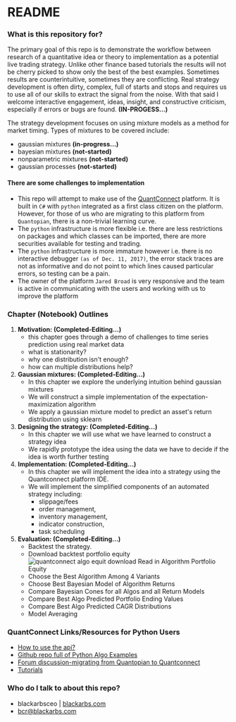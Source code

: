 
# README #

### What is this repository for? ###

The primary goal of this repo is to demonstrate the workflow between research of a quantitative idea or theory to implementation as a potential live trading strategy. Unlike other finance based tutorials the results will not be cherry picked to show only the best of the best examples. Sometimes results are counterintuitive, sometimes they are conflicting. Real strategy development is often dirty, complex, full of starts and stops and requires us to use all of our skills to extract the signal from the noise. With that said I welcome interactive engagement, ideas, insight, and constructive criticism, especially if errors or bugs are found. **(IN-PROGESS...)**

The strategy development focuses on using mixture models as a method for market timing. Types of mixtures to be covered include:

* gaussian mixtures **(in-progress...)**
* bayesian mixtures **(not-started)**
* nonparametric mixtures **(not-started)**
* gaussian processes **(not-started)**


#### There are some challenges to implementation ####

* This repo will attempt to make use of the [QuantConnect](https://www.quantconnect.com/) platform. It is built in `C#` with `python` integrated as a first class citizen on the platform. However, for those of us who are migrating to this platform from `Quantopian`, there is a non-trivial learning curve. 
* The `python` infrastructure is more flexible i.e. there are less restrictions on packages and which classes can be imported, there are more securities available for testing and trading.
* The `python` infrastructure is more immature however i.e. there is no interactive debugger `(as of Dec. 11, 2017)`, the error stack traces are not as informative and do not point to which lines caused particular errors, so testing can be a pain.
* The owner of the platform `Jared Broad` is very responsive and the team is active in communicating with the users and working with us to improve the platform
 
### Chapter (Notebook) Outlines ###

1. **Motivation: (Completed-Editing...)**
	- this chapter goes through a demo of challenges to time series prediction using real market data
	- what is stationarity?
	- why one distribution isn't enough?
	- how can multiple distributions help?
2. **Gaussian mixtures: (Completed-Editing...)**
	- In this chapter we explore the underlying intuition behind gaussian mixtures
	- We will construct a simple implementation of the expectation-maximization algorithm
	- We apply a gaussian mixture model to predict an asset's return distribution using sklearn
3. **Designing the strategy: (Completed-Editing...)**
	- In this chapter we will use what we have learned to construct a strategy idea
	- We rapidly prototype the idea using the data we have to decide if the idea is worth further testing
4. **Implementation: (Completed-Editing...)**
	- In this chapter we will implement the idea into a strategy using the Quantconnect platform IDE.
	- We will implement the simplified components of an automated strategy including:
		* slippage/fees		
		* order management, 
		* inventory management, 
		* indicator construction,
		* task scheduling
5. **Evaluation: (Completed-Editing...)**
	- Backtest the strategy.
	- Download backtest portfolio equity
	![quantconnect algo equit download](https://raw.githubusercontent.com/BlackArbsCEO/mixture_model_trading_public/master/visuals/05_Algorithm_Evaluation/Quantconnect-download-data-gif-Peek%202018-02-19%2010-42.gif)
Read in Algorithm Portfolio Equity
	- Choose the Best Algorithm Among 4 Variants
	- Choose Best Bayesian Model of Algorithm Returns
	- Compare Bayesian Cones for all Algos and all Return Models
	- Compare Best Algo Predicted Portfolio Ending Values
	- Compare Best Algo Predicted CAGR Distributions
	- Model Averaging

### QuantConnect Links/Resources for Python Users ###

* [How to use the api?](https://www.quantconnect.com/docs)
* [Github repo full of Python Algo Examples](https://github.com/QuantConnect/Lean/tree/master/Algorithm.Python)
* [Forum discussion-migrating from Quantopian to Quantconnect](https://www.quantconnect.com/forum/discussion/2317/migrating-from-quantopian-to-quantconnect/p2)
* [Tutorials](https://www.quantconnect.com/tutorials/)


### Who do I talk to about this repo? ###

* blackarbsceo | [blackarbs.com](www.blackarbs.com)
* bcr@blackarbs.com

